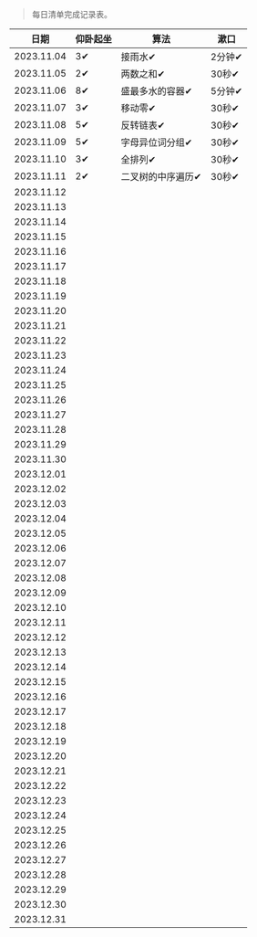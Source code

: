 >每日清单完成记录表。

| 日期 | 仰卧起坐 | 算法 | 漱口 |
| --- | --- |--- |--- |
| 2023.11.04 | 3✔ | 接雨水✔ | 2分钟✔ |
| 2023.11.05 | 2✔ | 两数之和✔ | 30秒✔ |
| 2023.11.06 | 8✔ | 盛最多水的容器✔ | 5分钟✔ |
| 2023.11.07 | 3✔ | 移动零✔ | 30秒✔ |
| 2023.11.08 | 5✔ | 反转链表✔ | 30秒✔  |
| 2023.11.09 | 5✔ | 字母异位词分组✔ | 30秒✔ |
| 2023.11.10 | 3✔ | 全排列✔ | 30秒✔ |
| 2023.11.11 | 2✔ | 二叉树的中序遍历✔ | 30秒✔ |
| 2023.11.12 |    |      |  |
| 2023.11.13 |    |      |  |
| 2023.11.14 |    |      |  |
| 2023.11.15 |    |      |  |
| 2023.11.16 |    |      |  |
| 2023.11.17 |    |      |  |
| 2023.11.18 |    |      |  |
| 2023.11.19 |    |      |  |
| 2023.11.20 |    |      |  |
| 2023.11.21 |    |      |  |
| 2023.11.22 |    |      |  |
| 2023.11.23 |    |      |  |
| 2023.11.24 |    |      |  |
| 2023.11.25 |    |      |  |
| 2023.11.26 |    |      |  |
| 2023.11.27 |    |      |  |
| 2023.11.28 |    |      |  |
| 2023.11.29 |    |      |  |
| 2023.11.30 |    |      |  |
| 2023.12.01 |    |      |  |
| 2023.12.02 |    |      |  |
| 2023.12.03 |    |      |  |
| 2023.12.04 |    |      |  |
| 2023.12.05 |    |      |  |
| 2023.12.06 |    |      |  |
| 2023.12.07 |    |      |  |
| 2023.12.08 |    |      |  |
| 2023.12.09 |    |      |  |
| 2023.12.10 |    |      |  |
| 2023.12.11 |    |      |  |
| 2023.12.12 |    |      |  |
| 2023.12.13 |    |      |  |
| 2023.12.14 |    |      |  |
| 2023.12.15 |    |      |  |
| 2023.12.16 |    |      |  |
| 2023.12.17 |    |      |  |
| 2023.12.18 |    |      |  |
| 2023.12.19 |    |      |  |
| 2023.12.20 |    |      |  |
| 2023.12.21 |    |      |  |
| 2023.12.22 |    |      |  |
| 2023.12.23 |    |      |  |
| 2023.12.24 |    |      |  |
| 2023.12.25 |    |      |  |
| 2023.12.26 |    |      |  |
| 2023.12.27 |    |      |  |
| 2023.12.28 |    |      |  |
| 2023.12.29 |    |      |  |
| 2023.12.30 |    |      |  |
| 2023.12.31 |    |      |  |

